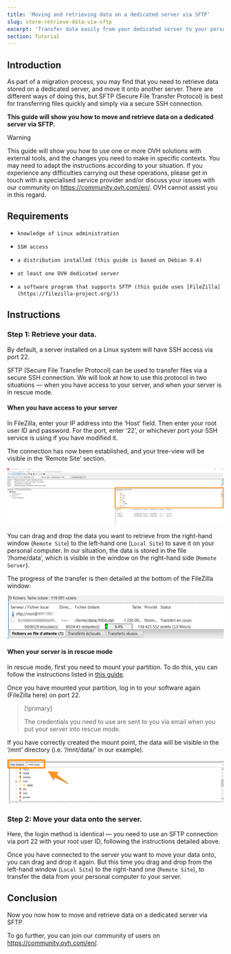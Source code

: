 ```yaml
---
title: 'Moving and retrieving data on a dedicated server via SFTP'
slug: store-retrieve-data-via-sftp
excerpt: 'Transfer data easily from your dedicated server to your personal computer and vice versa'
section: Tutorial
---
```


## Introduction

As part of a migration process, you may find that you need to retrieve data stored on a dedicated server, and move it onto another server. There are different ways of doing this, but SFTP (Secure File Transfer Protocol) is best for transferring files quickly and simply via a secure SSH connection.

**This guide will show you how to move and retrieve data on a dedicated server via SFTP.**

> [!warning]
>
This guide will show you how to use one or more OVH solutions with external tools, and the changes you need to make in specific contexts. You may need to adapt the instructions according to your situation. If you experience any difficulties carrying out these operations, please get in touch with a specialised service provider and/or discuss your issues with our community on <https://community.ovh.com/en/>. OVH cannot assist you in this regard.
>


## Requirements

*     knowledge of Linux administration
*     SSH access
*     a distribution installed (this guide is based on Debian 9.4)
*     at least one OVH dedicated server
*     a software program that supports SFTP (this guide uses [FileZilla](https://filezilla-project.org/))


## Instructions


### Step 1: Retrieve your data.

By default, a server installed on a Linux system will have SSH access via port 22.

SFTP (Secure File Transfer Protocol) can be used to transfer files via a secure SSH connection. We will look at how to use this protocol in two situations — when you have access to your server, and when your server is in rescue mode.


#### When you have access to your server

In FileZilla, enter your IP address into the ‘Host’ field. Then enter your root user ID and password. For the port, enter ‘22’, or whichever port your SSH service is using if you have modified it.

The connection has now been established, and your tree-view will be visible in the ‘Remote Site’ section.

 
![remote site sftp](images/sftp_ds_01.png)
 

You can drag and drop the data you want to retrieve from the right-hand window (`Remote Site`) to the left-hand one (`Local Site`) to save it on your personal computer. In our situation, the data is stored in the file ‘/home/data’, which is visible in the window on the right-hand side ﻿﻿(`Remote Server`).

The progress of the transfer is then detailed at the bottom of the FileZilla window:

 
![sftp transfer progress](images/sftp_ds_02.png)


#### When your server is in rescue mode 

In rescue mode, first you need to mount your partition. To do this, you can follow the instructions listed in [this guide](https://docs.ovh.com/gb/en/dedicated/ovh-rescue/).

Once you have mounted your partition, log in to your software again (FileZilla here) on port 22.


> [!primary]
>
> The credentials you need to use are sent to you via email when you put your server into rescue mode.
>


If you have correctly created the mount point, the data will be visible in the ‘/mnt’ directory (i.e. ‘/mnt/data/’ in our example).

 ![remote site sftp rescue mode](images/sftp_ds_03.png)

 
### Step 2: Move your data onto the server.

Here, the login method is identical — you need to use an SFTP connection via port 22 with your root user ID, following the instructions detailed above.

Once you have connected to the server you want to move your data onto, you can drag and drop it again. But this time you drag and drop from the left-hand window (`Local Site`) to the right-hand one (`Remote Site`), to transfer the data from your personal computer to your server.

## Conclusion

Now you now how to move and retrieve data on a dedicated server via SFTP.

To go further, you can join our community of users on <https://community.ovh.com/en/>.